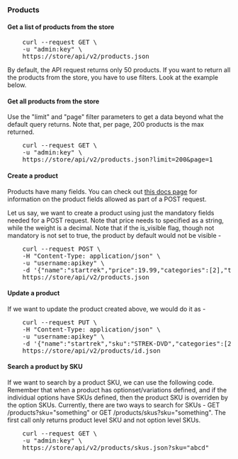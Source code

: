 ### Products

#### Get a list of products from the store

<pre>
    curl --request GET \
    -u "admin:key" \
    https://store/api/v2/products.json
</pre>
By default, the API request returns only 50 products. If you want to return all the products from the store, you have to use filters. Look at the example below.

#### Get all products from the store

Use the "limit" and "page" filter parameters to get a data beyond what the default query returns. Note that, per page, 200 products is the max returned.

<pre>
    curl --request GET \
    -u "admin:key" \
    https://store/api/v2/products.json?limit=200&page=1
</pre>

#### Create a product

Products have many fields. You can check out <a href="http://developer.bigcommerce.com/api/products#post-productsjson">this docs page</a> for information on the product fields allowed as part of a POST request.

Let us say, we want to create a product using just the mandatory fields needed for a POST request. Note that price needs to specified as a string, while the weight is a decimal. Note that if the is_visible flag, though not mandatory is not set to true, the product by default would not be visible -

<pre>
    curl --request POST \
    -H "Content-Type: application/json" \
    -u "username:apikey" \
    -d '{"name":"startrek","price":19.99,"categories":[2],"type":"physical","availability":"available", "weight":0}' \
    https://store/api/v2/products.json
</pre>

#### Update a product
If we want to update the product created above, we would do it as -

<pre>
    curl --request PUT \
    -H "Content-Type: application/json" \
    -u "username:apikey" \
    -d '{"name":"startrek","sku":"STREK-DVD","categories":[2,3],"inventory_tracking":"simple","inventory_level":"500", "inventory_warning":100}' \
    https://store/api/v2/products/id.json
</pre>


#### Search a product by SKU
If we want to search by a product SKU, we can use the following code. Remember that when a product has optionset/variations defined, and if the individual options have SKUs defined, then the product SKU is overriden by the option SKUs. Currently, there are two ways to search for SKUs - GET /products?sku="something" or GET /products/skus?sku="something". The first call only returns product level SKU and not option level SKUs. 

<pre>
    curl --request GET \
    -u "admin:key" \
    https://store/api/v2/products/skus.json?sku="abcd"
</pre>


